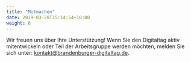```yaml
---
title: "Mitmachen"
date: 2019-03-28T15:14:54+10:00
weight: 6
---
```


Wir freuen uns über Ihre Unterstützung! Wenn Sie den Digitaltag aktiv mitentwickeln oder Teil der Arbeitsgruppe werden möchten, melden Sie sich unter: <a href="mailto:kontakt@brandenburger-digitaltag.de">kontakt@brandenburger-digitaltag.de</a>.
